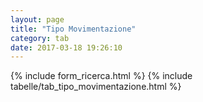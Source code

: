 ```yaml
---
layout: page
title: "Tipo Movimentazione"
category: tab
date: 2017-03-18 19:26:10
---
```


{% include form_ricerca.html %}
{% include tabelle/tab_tipo_movimentazione.html %}

